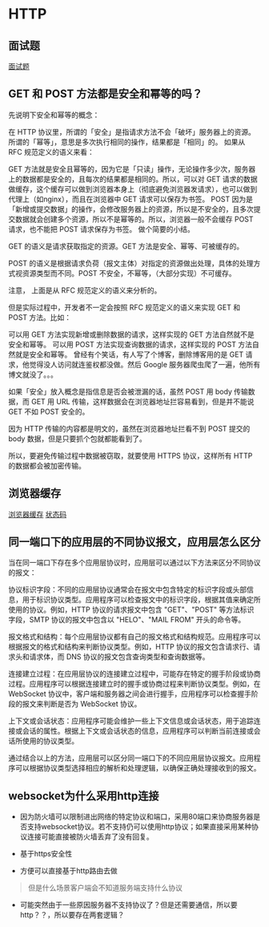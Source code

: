 # HTTP

## 面试题

[面试题](https://xiaolincoding.com/network/2_http/http_interview.html#%E4%BB%80%E4%B9%88%E6%98%AF%E5%8D%8F%E5%95%86%E7%BC%93%E5%AD%98)

## GET 和 POST 方法都是安全和幂等的吗？

先说明下安全和幂等的概念：

在 HTTP 协议里，所谓的「安全」是指请求方法不会「破坏」服务器上的资源。 所谓的「幂等」，意思是多次执行相同的操作，结果都是「相同」的。 如果从 RFC 规范定义的语义来看：

GET 方法就是安全且幂等的，因为它是「只读」操作，无论操作多少次，服务器上的数据都是安全的，且每次的结果都是相同的。所以，可以对 GET
请求的数据做缓存，这个缓存可以做到浏览器本身上（彻底避免浏览器发请求），也可以做到代理上（如nginx），而且在浏览器中 GET 请求可以保存为书签。 POST
因为是「新增或提交数据」的操作，会修改服务器上的资源，所以是不安全的，且多次提交数据就会创建多个资源，所以不是幂等的。所以，浏览器一般不会缓存 POST 请求，也不能把 POST 请求保存为书签。 做个简要的小结。

GET 的语义是请求获取指定的资源。GET 方法是安全、幂等、可被缓存的。

POST 的语义是根据请求负荷（报文主体）对指定的资源做出处理，具体的处理方式视资源类型而不同。POST 不安全，不幂等，（大部分实现）不可缓存。

注意， 上面是从 RFC 规范定义的语义来分析的。

但是实际过程中，开发者不一定会按照 RFC 规范定义的语义来实现 GET 和 POST 方法。比如：

可以用 GET 方法实现新增或删除数据的请求，这样实现的 GET 方法自然就不是安全和幂等。 可以用 POST 方法实现查询数据的请求，这样实现的 POST 方法自然就是安全和幂等。 曾经有个笑话，有人写了个博客，删除博客用的是 GET
请求，他觉得没人访问就连鉴权都没做。然后 Google 服务器爬虫爬了一遍，他所有博文就没了。。。

如果「安全」放入概念是指信息是否会被泄漏的话，虽然 POST 用 body 传输数据，而 GET 用 URL 传输，这样数据会在浏览器地址拦容易看到，但是并不能说 GET 不如 POST 安全的。

因为 HTTP 传输的内容都是明文的，虽然在浏览器地址拦看不到 POST 提交的 body 数据，但是只要抓个包就都能看到了。

所以，要避免传输过程中数据被窃取，就要使用 HTTPS 协议，这样所有 HTTP 的数据都会被加密传输。

## 浏览器缓存

[浏览器缓存](https://juejin.cn/post/6844903593275817998)
[状态码](https://www.jianshu.com/p/faae1830d8b5)

## 同一端口下的应用层的不同协议报文，应用层怎么区分

当在同一端口下存在多个应用层协议时，应用层可以通过以下方法来区分不同协议的报文：

协议标识字段：不同的应用层协议通常会在报文中包含特定的标识字段或头部信息，用于标识协议类型。应用程序可以检查报文中的标识字段，根据其值来确定所使用的协议。例如，HTTP 协议的请求报文中包含 "GET"、"POST"
等方法标识字段，SMTP 协议的报文中包含以 "HELO"、"MAIL FROM" 开头的命令等。

报文格式和结构：每个应用层协议都有自己的报文格式和结构规范。应用程序可以根据报文的格式和结构来判断协议类型。例如，HTTP 协议的报文包含请求行、请求头和请求体，而 DNS 协议的报文包含查询类型和查询数据等。

连接建立过程：在应用层协议的连接建立过程中，可能存在特定的握手阶段或协商过程。应用程序可以根据连接建立时的握手或协商过程来判断协议类型。例如，在 WebSocket
协议中，客户端和服务器之间会进行握手，应用程序可以检查握手阶段的报文来判断是否为 WebSocket 协议。

上下文或会话状态：应用程序可能会维护一些上下文信息或会话状态，用于追踪连接或会话的属性。根据上下文或会话状态的信息，应用程序可以判断当前连接或会话所使用的协议类型。

通过结合以上的方法，应用层可以区分同一端口下的不同应用层协议报文。应用程序可以根据协议类型选择相应的解析和处理逻辑，以确保正确处理接收到的报文。

## websocket为什么采用http连接

* 因为防火墙可以限制进出网络的特定协议和端口，采用80端口来协商服务器是否支持websocket协议。若不支持仍可以使用http协议；如果直接采用某种协议连接可能直接被防火墙丢弃了没有回复。

* 基于https安全性

* 方便可以直接基于http路由去做
> 但是什么场景客户端会不知道服务端支持什么协议

* 可能突然由于一些原因服务器不支持协议了？但是还需要通信，所以要http？？，所以要存在两套逻辑？